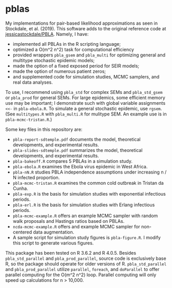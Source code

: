 # pblas
My implementations for pair-based likelihood approximations as seen in Stockdale, et al. (2019). This software adds to the original reference code at [jessicastockdale/PBLA](https://github.com/jessicastockdale/PBLA). Namely, I have:

* implemented all PBLAs in the R scripting language;
* optimized a O(m^2 n^2) task for computational efficiency
* provided wrappers `pbla_gsem` and `pbla_multi` for optimizing general and multitype stochastic epidemic models;
* made the option of a fixed exposed period for SEIR models;
* made the option of numerous patient zeros;
* and supplemented code for simulation studies, MCMC samplers, and real data analyses.

To use, I recommend using `pbla_std` for complex SEMs and `pbla_std_gsem` or `pbla_prod` for general SEMs. For large epidemics, some efficient memory use may be important; I demonstrate such with global variable assignments `<<-` in `pbla-ebola.R`. To simulate a general stochastic epidemic, use `rgsem`. (See `multitypes.R` with `pbla_multi.R` for mulitype SEM. An example use is in `pbla-mcmc-tristan.R`.)

Some key files in this repository are:

* `pbla-report-sdtemple.pdf` documents the model, theoretical developments, and experimental results.
* `pbla-slides-sdtemple.pdf` summarizes the model, theoretical developments, and experimental results.
* `pbla-bakeoff.R` compares 5 PBLAs in a simulation study.
* `pbla-ebola.R` examines the Ebola virus epidemic in West Africa.
* `pbla-nN.R` studies PBLA independence assumptions under increasing n / N infected proportion. 
* `pbla-mcmc-tristan.R` examines the common cold outbreak in Tristan da Cunha.
* `pbla-exp.R` is the basis for simulation studies with exponential infectious periods.
* `pbla-erl.R` is the basis for simulation studies with Erlang infectious periods.
* `pbla-mcmc-example.R` offers an example MCMC sampler with random walk proposals and Hastings ratios based on PBLAs.
* `ncda-mcmc-example.R` offers and example MCMC sampler for non-centered data augmentation.
* A sample script for simulation study figures is `pbla-figure.R`. I modify this script to generate various figures. 

This package has been tested on R 3.6.2 and R 4.0.5. Besides `pbla_std_parallel` and `pbla_prod_parallel`, source code is exclusively base R, so the package should operate for older versions of R. `pbla_std_parallel` and `pbla_prod_parallel` utilize `parallel`, `foreach`, and `doParallel` to offer parallel computing for the O(m^2 n^2) loop. Parallel computing will only speed up calculations for n > 10,000.  
